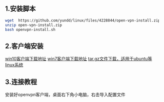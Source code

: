 ## 1.安装脚本
```bash
wget  https://github.com/yundd/linux/files/4228844/open-vpn-install.zip
unzip open-vpn-install.zip
bash openvpn-install.sh
```
## 2.客户端安装
[win10客户端下载地址](https://swupdate.openvpn.org/community/releases/openvpn-install-2.4.8-I602-Win10.exe)
[win7客户端下载地址](https://swupdate.openvpn.org/community/releases/openvpn-install-2.4.8-I602-Win7.exe)
[tar.gz文件下载，适用于ubuntu等linux系统](https://swupdate.openvpn.org/community/releases/openvpn-2.4.8.tar.gz)
## 3.连接教程
安装好openvpn客户端，桌面右下角小电脑，右击导入配置文件
